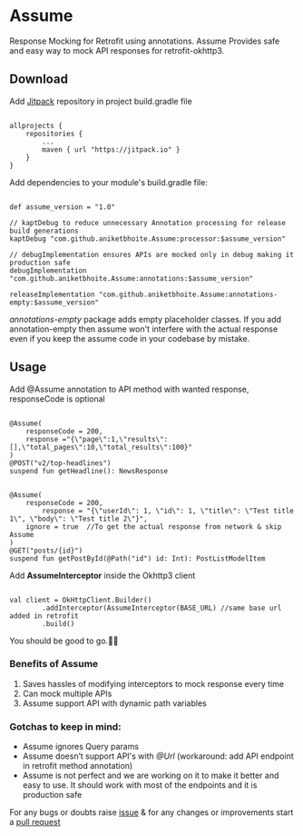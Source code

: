 # Assume

Response Mocking for Retrofit using annotations. Assume Provides safe and easy way to mock API responses for retrofit-okhttp3.

## Download
Add [Jitpack](https://jitpack.io/) repository in project build.gradle file

```

allprojects {
    repositories {
        ...
        maven { url "https://jitpack.io" }
    }
}

```

Add dependencies to your module's build.gradle file:

```

def assume_version = "1.0"

// kaptDebug to reduce unnecessary Annotation processing for release build generations
kaptDebug "com.github.aniketbhoite.Assume:processor:$assume_version"

// debugImplementation ensures APIs are mocked only in debug making it production safe
debugImplementation "com.github.aniketbhoite.Assume:annotations:$assume_version"

releaseImplementation "com.github.aniketbhoite.Assume:annotations-empty:$assume_version"

```

*annotations-empty* package adds empty placeholder classes. If you add annotation-empty then assume won't interfere with the actual response even if you keep the assume code in your codebase by mistake.

## Usage

Add @Assume annotation to API method with wanted response, responseCode is optional

```

@Assume(
	responseCode = 200,
	response ="{\"page\":1,\"results\":[],\"total_pages\":10,\"total_results\":100}"
)
@POST("v2/top-headlines")
suspend fun getHeadline(): NewsResponse


@Assume(
	responseCode = 200,
        response = "{\"userId\": 1, \"id\": 1, \"title\": \"Test title 1\", \"body\": \"Test title 2\"}",
	ignore = true  //To get the actual response from network & skip Assume
)
@GET("posts/{id}")
suspend fun getPostById(@Path("id") id: Int): PostListModelItem

```

Add **AssumeInterceptor** inside the Okhttp3 client

```

val client = OkHttpClient.Builder()
        .addInterceptor(AssumeInterceptor(BASE_URL) //same base url added in retrofit
        .build()

```

You should be good to go.👍🏽

### Benefits of Assume

1. Saves hassles of modifying interceptors to mock response every time
2. Can mock multiple APIs
3. Assume support API with dynamic path variables

### Gotchas to keep in mind:

- Assume ignores Query params
- Assume doesn’t support API's with *@Url* (workaround: add API endpoint in retrofit method annotation)
- Assume is not perfect and we are working on it to make it better and easy to use. It should work with most of the endpoints and it is production safe

For any bugs or doubts raise [issue](https://github.com/aniketbhoite/Assume/issues) & for any changes or improvements start a [pull request](https://github.com/aniketbhoite/Assume/pulls)
